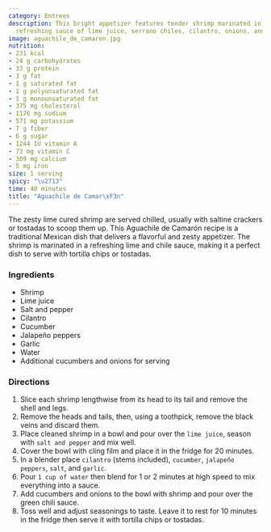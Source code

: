 ```yaml
---
category: Entrees
description: This bright appetizer features tender shrimp marinated in a spicy and
  refreshing sauce of lime juice, serrano chiles, cilantro, onions, and cucumber.
image: aguachile_de_camaron.jpg
nutrition:
- 231 kcal
- 24 g carbohydrates
- 33 g protein
- 3 g fat
- 1 g saturated fat
- 1 g polyunsaturated fat
- 1 g monounsaturated fat
- 375 mg cholesterol
- 1176 mg sodium
- 571 mg potassium
- 7 g fiber
- 6 g sugar
- 1244 IU vitamin A
- 73 mg vitamin C
- 309 mg calcium
- 5 mg iron
size: 1 serving
spicy: "\u2713"
time: 40 minutes
title: "Aguachile de Camar\xF3n"
---
```


  The zesty lime cured shrimp are served chilled, usually with saltine crackers or
  tostadas to scoop them up. This Aguachile de Camarón recipe is a traditional Mexican dish that delivers a flavorful and zesty appetizer. The shrimp is marinated in a refreshing lime and chile sauce, making it a perfect dish to serve with tortilla chips or tostadas.

### Ingredients

* Shrimp
* Lime juice
* Salt and pepper
* Cilantro
* Cucumber
* Jalapeño peppers
* Garlic
* Water
* Additional cucumbers and onions for serving

### Directions

1. Slice each shrimp lengthwise from its head to its tail and remove the shell and legs.
2. Remove the heads and tails, then, using a toothpick, remove the black veins and discard them.
3. Place cleaned shrimp in a bowl and pour over the `lime juice`, season with `salt and pepper` and mix well.
4. Cover the bowl with cling film and place it in the fridge for 20 minutes.
5. In a blender place `cilantro` (stems included), `cucumber`, `jalapeño peppers`, `salt`, and `garlic`.
6. Pour `1 cup of water` then blend for 1 or 2 minutes at high speed to mix everything into a sauce.
7. Add cucumbers and onions to the bowl with shrimp and pour over the green chili sauce.
8. Toss well and adjust seasonings to taste. Leave it to rest for 10 minutes in the fridge then serve it with tortilla chips or tostadas.